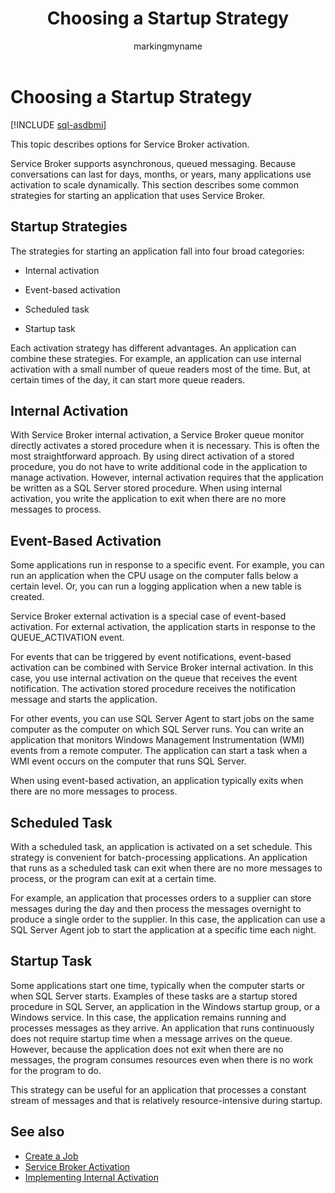 ﻿---
title: Choosing a Startup Strategy
description: "This topic describes options for Service Broker activation."
ms.prod: sql
ms.technology: configuration
ms.topic: conceptual
author: markingmyname
ms.author: maghan
ms.reviewer: mikeray
ms.date: "03/30/2022"
---

# Choosing a Startup Strategy

[!INCLUDE [sql-asdbmi](../../includes/applies-to-version/sql-asdbmi.md)]

This topic describes options for Service Broker activation.

Service Broker supports asynchronous, queued messaging. Because conversations can last for days, months, or years, many applications use activation to scale dynamically. This section describes some common strategies for starting an application that uses Service Broker.

## Startup Strategies



The strategies for starting an application fall into four broad categories:

  - Internal activation

  - Event-based activation

  - Scheduled task

  - Startup task

Each activation strategy has different advantages. An application can combine these strategies. For example, an application can use internal activation with a small number of queue readers most of the time. But, at certain times of the day, it can start more queue readers.

## Internal Activation



With Service Broker internal activation, a Service Broker queue monitor directly activates a stored procedure when it is necessary. This is often the most straightforward approach. By using direct activation of a stored procedure, you do not have to write additional code in the application to manage activation. However, internal activation requires that the application be written as a SQL Server stored procedure. When using internal activation, you write the application to exit when there are no more messages to process.

## Event-Based Activation



Some applications run in response to a specific event. For example, you can run an application when the CPU usage on the computer falls below a certain level. Or, you can run a logging application when a new table is created.

Service Broker external activation is a special case of event-based activation. For external activation, the application starts in response to the QUEUE_ACTIVATION event.

For events that can be triggered by event notifications, event-based activation can be combined with Service Broker internal activation. In this case, you use internal activation on the queue that receives the event notification. The activation stored procedure receives the notification message and starts the application.

For other events, you can use SQL Server Agent to start jobs on the same computer as the computer on which SQL Server runs. You can write an application that monitors Windows Management Instrumentation (WMI) events from a remote computer. The application can start a task when a WMI event occurs on the computer that runs SQL Server.

When using event-based activation, an application typically exits when there are no more messages to process.

## Scheduled Task



With a scheduled task, an application is activated on a set schedule. This strategy is convenient for batch-processing applications. An application that runs as a scheduled task can exit when there are no more messages to process, or the program can exit at a certain time.

For example, an application that processes orders to a supplier can store messages during the day and then process the messages overnight to produce a single order to the supplier. In this case, the application can use a SQL Server Agent job to start the application at a specific time each night.

## Startup Task



Some applications start one time, typically when the computer starts or when SQL Server starts. Examples of these tasks are a startup stored procedure in SQL Server, an application in the Windows startup group, or a Windows service. In this case, the application remains running and processes messages as they arrive. An application that runs continuously does not require startup time when a message arrives on the queue. However, because the application does not exit when there are no messages, the program consumes resources even when there is no work for the program to do.

This strategy can be useful for an application that processes a constant stream of messages and that is relatively resource-intensive during startup.

## See also

- [Create a Job](../../ssms/agent/create-a-job.md)
- [Service Broker Activation](service-broker-activation.md)
- [Implementing Internal Activation](implementing-internal-activation.md)